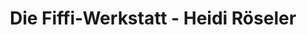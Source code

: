 ---
title: "Die Fiffi-Werkstatt - Heidi Röseler"
url: /wickede-ruhr/die-fiffi-werkstatt-heidi-roeseler/
shop: Tiersalon
---
